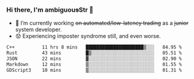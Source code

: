 ### Hi there, I'm ambiguou~~s~~Str 👋

<!--
**ambiguoustexture/ambiguoustexture** is a ✨ _special_ ✨ repository because its `README.md` (this file) appears on your GitHub profile.

Here are some ideas to get you started:
-->
- 🔭 I’m currently working ~~on automated/low-latency trading~~ as a ~~junior~~ system developer.
- :worried: Experiencing imposter syndrome still, and even worse.

<!--START_SECTION:waka-->

```txt
C++          11 hrs 8 mins   █████████████████████▒░░░   84.95 %
Rust         43 mins         █▒░░░░░░░░░░░░░░░░░░░░░░░   05.51 %
JSON         22 mins         ▓░░░░░░░░░░░░░░░░░░░░░░░░   02.90 %
Markdown     12 mins         ▒░░░░░░░░░░░░░░░░░░░░░░░░   01.55 %
GDScript3    10 mins         ▒░░░░░░░░░░░░░░░░░░░░░░░░   01.31 %
```

<!--END_SECTION:waka-->
